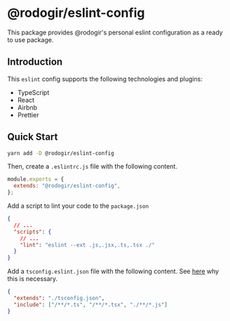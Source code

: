# @rodogir/eslint-config

This package provides @rodogir's personal eslint configuration as a ready to use package.

## Introduction

This `eslint` config supports the following technologies and plugins:

- TypeScript
- React
- Airbnb
- Prettier

## Quick Start

```bash
yarn add -D @rodogir/eslint-config
```

Then, create a `.eslintrc.js` file with the following content.

```js
module.exports = {
  extends: "@rodogir/eslint-config",
};
```

Add a script to lint your code to the `package.json`

```json
{
  // ...
  "scripts": {
    // ...
    "lint": "eslint --ext .js,.jsx,.ts,.tsx ./"
  }
}
```

Add a `tsconfig.eslint.json` file with the following content. See [here](https://github.com/typescript-eslint/typescript-eslint/tree/master/packages/parser#parseroptionsproject) why this is necessary.

```json
{
  "extends": "./tsconfig.json",
  "include": ["/**/*.ts", "/**/*.tsx", "./**/*.js"]
}
```
